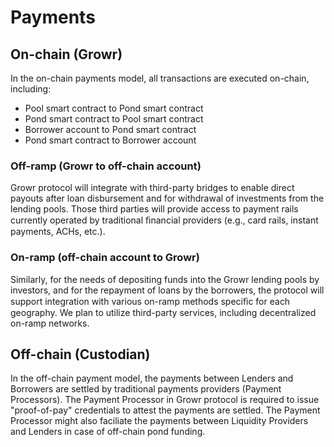 # Payments
## On-chain (Growr)
In the on-chain payments model, all transactions are executed on-chain, including:
- Pool smart contract to Pond smart contract
- Pond smart contract to Pool smart contract
- Borrower account to Pond smart contract
- Pond smart contract to Borrower account

### Off-ramp (Growr to off-chain account)
Growr protocol will integrate with third-party bridges to enable direct payouts after loan disbursement and for withdrawal of investments from the lending pools. Those third parties will provide access to payment rails currently operated by traditional ﬁnancial providers (e.g., card rails, instant payments, ACHs, etc.).
### On-ramp (off-chain account to Growr)
Similarly, for the needs of depositing funds into the Growr lending pools by investors, and for the repayment of loans by the borrowers, the protocol will support integration with various on-ramp methods speciﬁc for each geography. We plan to utilize third-party services, including decentralized on-ramp networks.
## Off-chain (Custodian)
In the off-chain payment model, the payments between Lenders and Borrowers are settled by traditional payments providers (Payment Processors). The Payment Processor in Growr protocol is required to issue "proof-of-pay" credentials to attest the payments are settled. The Payment Processor might also faciliate the payments between Liquidity Providers and Lenders in case of off-chain pond funding.